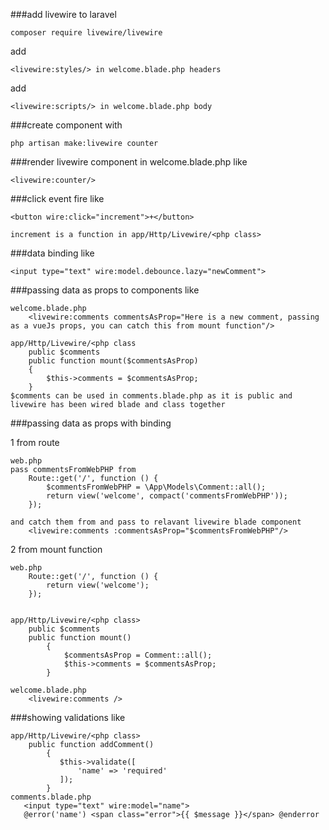 ###add livewire to laravel
```
composer require livewire/livewire
```

add 
 ```
 <livewire:styles/> in welcome.blade.php headers
```
 
 add
  ```
 <livewire:scripts/> in welcome.blade.php body
```

 
###create component with
``` 
php artisan make:livewire counter
```

###render livewire component in welcome.blade.php like
```
<livewire:counter/>
```


###click event fire like
```
<button wire:click="increment">+</button>

increment is a function in app/Http/Livewire/<php class>
```

###data binding like
```
<input type="text" wire:model.debounce.lazy="newComment">
```

###passing data as props to components like
```
welcome.blade.php
    <livewire:comments commentsAsProp="Here is a new comment, passing as a vueJs props, you can catch this from mount function"/>

app/Http/Livewire/<php class
    public $comments
    public function mount($commentsAsProp)
    {
        $this->comments = $commentsAsProp;
    }
$comments can be used in comments.blade.php as it is public and livewire has been wired blade and class together
```


###passing data as props with binding

1 from route
```
web.php
pass commentsFromWebPHP from 
    Route::get('/', function () {
        $commentsFromWebPHP = \App\Models\Comment::all();
        return view('welcome', compact('commentsFromWebPHP'));
    });

and catch them from and pass to relavant livewire blade component
    <livewire:comments :commentsAsProp="$commentsFromWebPHP"/>
```

2 from mount function
```
web.php
    Route::get('/', function () {
        return view('welcome');
    });


app/Http/Livewire/<php class>
    public $comments
    public function mount()
        {
            $commentsAsProp = Comment::all();
            $this->comments = $commentsAsProp;
        }

welcome.blade.php
    <livewire:comments />
```

###showing validations like
```
app/Http/Livewire/<php class>
    public function addComment()
        {
           $this->validate([
               'name' => 'required'
           ]);
        }
comments.blade.php
   <input type="text" wire:model="name">
   @error('name') <span class="error">{{ $message }}</span> @enderror
```
